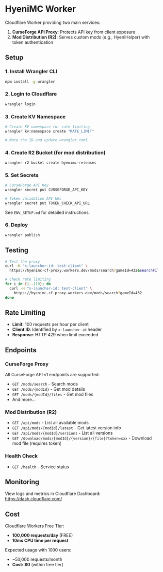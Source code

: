 # HyeniMC Worker

Cloudflare Worker providing two main services:
1. **CurseForge API Proxy**: Protects API key from client exposure
2. **Mod Distribution (R2)**: Serves custom mods (e.g., HyeniHelper) with token authentication

## Setup

### 1. Install Wrangler CLI

```bash
npm install -g wrangler
```

### 2. Login to Cloudflare

```bash
wrangler login
```

### 3. Create KV Namespace

```bash
# Create KV namespace for rate limiting
wrangler kv:namespace create "RATE_LIMIT"

# Note the ID and update wrangler.toml
```

### 4. Create R2 Bucket (for mod distribution)

```bash
wrangler r2 bucket create hyenimc-releases
```

### 5. Set Secrets

```bash
# CurseForge API Key
wrangler secret put CURSEFORGE_API_KEY

# Token validation API URL
wrangler secret put TOKEN_CHECK_API_URL
```

See `ENV_SETUP.md` for detailed instructions.

### 6. Deploy

```bash
wrangler publish
```

## Testing

```bash
# Test the proxy
curl -H "x-launcher-id: test-client" \
  https://hyenimc-cf-proxy.workers.dev/mods/search?gameId=432&searchFilter=sodium

# Check rate limiting
for i in {1..110}; do
  curl -H "x-launcher-id: test-client" \
    https://hyenimc-cf-proxy.workers.dev/mods/search?gameId=432
done
```

## Rate Limiting

- **Limit**: 100 requests per hour per client
- **Client ID**: Identified by `x-launcher-id` header
- **Response**: HTTP 429 when limit exceeded

## Endpoints

### CurseForge Proxy
All CurseForge API v1 endpoints are supported:

- `GET /mods/search` - Search mods
- `GET /mods/{modId}` - Get mod details
- `GET /mods/{modId}/files` - Get mod files
- And more...

### Mod Distribution (R2)

- `GET /api/mods` - List all available mods
- `GET /api/mods/{modId}/latest` - Get latest version info
- `GET /api/mods/{modId}/versions` - List all versions
- `GET /download/mods/{modId}/{version}/{file}?token=xxx` - Download mod file (requires token)

### Health Check

- `GET /health` - Service status

## Monitoring

View logs and metrics in Cloudflare Dashboard:
https://dash.cloudflare.com/

## Cost

Cloudflare Workers Free Tier:
- **100,000 requests/day** (FREE)
- **10ms CPU time per request**

Expected usage with 1000 users:
- ~50,000 requests/month
- **Cost: $0** (within free tier)
